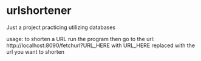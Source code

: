# urlshortener

Just a project practicing utilizing databases

usage: 
    to shorten a URL run the program then go to the url: http://localhost:8090/fetchurl?URL_HERE
    with URL_HERE replaced with the url you want to shorten
    
